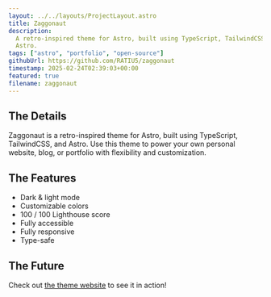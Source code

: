 ```yaml
---
layout: ../../layouts/ProjectLayout.astro
title: Zaggonaut
description:
  A retro-inspired theme for Astro, built using TypeScript, TailwindCSS, and
  Astro.
tags: ["astro", "portfolio", "open-source"]
githubUrl: https://github.com/RATIU5/zaggonaut
timestamp: 2025-02-24T02:39:03+00:00
featured: true
filename: zaggonaut
---
```


## The Details

Zaggonaut is a retro-inspired theme for Astro, built using TypeScript,
TailwindCSS, and Astro. Use this theme to power your own personal website, blog,
or portfolio with flexibility and customization.

## The Features

- Dark & light mode
- Customizable colors
- 100 / 100 Lighthouse score
- Fully accessible
- Fully responsive
- Type-safe

## The Future

Check out [the theme website](https://zaggonaut.dev) to see it in action!
